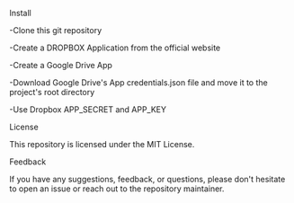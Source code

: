 Install 

-Clone this git repository

-Create a DROPBOX Application from the official website

-Create a Google Drive App

-Download Google Drive's App credentials.json file and move it to the project's root directory

-Use Dropbox APP_SECRET and APP_KEY

License

This repository is licensed under the MIT License.

Feedback

If you have any suggestions, feedback, or questions, please don't hesitate to open an issue or reach out to the repository maintainer.

